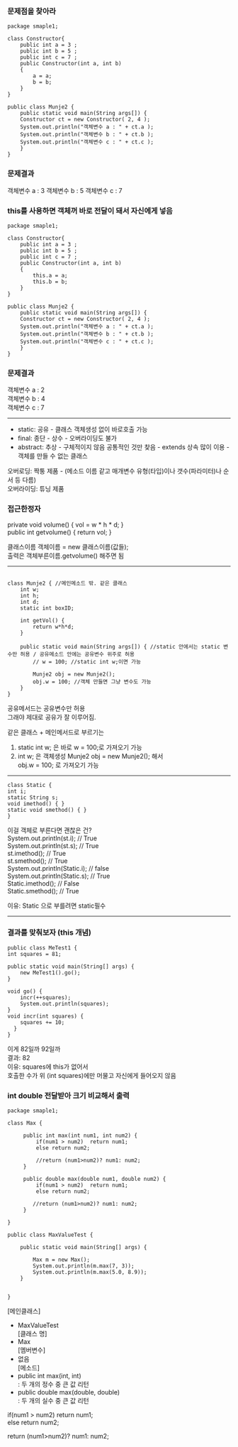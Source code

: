 ### 문제점을 찾아라 
```
package smaple1;

class Constructor{
	public int a = 3 ;
	public int b = 5 ;
	public int c = 7 ;
	public Constructor(int a, int b)
	{
		a = a;
		b = b;
	}
}

public class Munje2 {
	public static void main(String args[]) {
	Constructor ct = new Constructor( 2, 4 );
	System.out.println("객체변수 a : " + ct.a );
	System.out.println("객체변수 b : " + ct.b );
	System.out.println("객체변수 c : " + ct.c );
	}
}
```
### 문제결과 
객체변수 a : 3
객체변수 b : 5
객체변수 c : 7
  
### this를 사용하면 객체꺼 바로 전달이 돼서 자신에게 넣음 
```
package smaple1;

class Constructor{
	public int a = 3 ;
	public int b = 5 ;
	public int c = 7 ;
	public Constructor(int a, int b)
	{
		this.a = a;
		this.b = b;
	}
}

public class Munje2 {
	public static void main(String args[]) {
	Constructor ct = new Constructor( 2, 4 );
	System.out.println("객체변수 a : " + ct.a );
	System.out.println("객체변수 b : " + ct.b );
	System.out.println("객체변수 c : " + ct.c );
	}
}
```
### 문제결과 
객체변수 a : 2  
객체변수 b : 4  
객체변수 c : 7  
  
*** 
  
- static: 공유 - 클래스 객체생성 없이 바로호출 가능  
- final: 종단 - 상수 - 오버라이딩도 불가  
- abstract: 추상 - 구체적이지 않음 공통적인 것만 찾음 - extends 상속 많이 이용 - 객체를 만들 수 없는 클래스  
  
오버로딩: 짝퉁 제품 - (메소드 이름 같고 매개변수 유형(타입)이나 갯수(파라미터)나 순서 등 다름)    
오버라이딩: 튜닝 제품  
  
### 접근한정자  
private void volume() { vol = w * h * d; }  
public int getvolume() { return vol; }  
  
클래스이름 객체이름 = new 클래스이름(값들);  
출력은 객체부른이름.getvolume() 해주면 됨  
  
*** 
  
```

class Munje2 { //메인메소드 밖. 같은 클래스 
	int w; 
	int h; 
	int d; 
	static int boxID; 
	
	int getVol() {
		return w*h*d; 
	}
	
	public static void main(String args[]) { //static 안에서는 static 변수만 허용 / 공유메소드 안에는 공유변수 위주로 허용 
		// w = 100; //static int w;이면 가능 
		
		Munje2 obj = new Munje2(); 
		obj.w = 100; //객체 만들면 그냥 변수도 가능 
	}
}
```
공유메서드는 공유변수만 허용  
그래야 제대로 공유가 잘 이루어짐.  
  
같은 클래스 + 메인메서드로 부르기는  
1) static int w; 은 바로 w = 100;로 가져오기 가능  
2) int w; 은 객체생성 Munje2 obj = new Munje2(); 해서  
obj.w = 100; 로 가져오기 가능  
  
*** 
  
```
class Static {
int i;
static String s;
void imethod() { }
static void smethod() { }
}
```
이걸 객체로 부른다면 괜찮은 건?  
System.out.println(st.i); // True  
System.out.println(st.s); // True  
st.imethod(); // True  
st.smethod(); // True  
System.out.println(Static.i); // false  
System.out.println(Static.s); // True  
Static.imethod(); // False  
Static.smethod(); // True  
  
이유: Static 으로 부를려면 static필수  
  
*** 

### 결과를 맞춰보자 (this 개념) 
```
public class MeTest1 {
int squares = 81;

public static void main(String[] args) {
	new MeTest1().go();
}

void go() {
	incr(++squares);
	System.out.println(squares);
}
void incr(int squares) {
	squares += 10; 
  }
}
```
이게 82일까 92일까  
결과: 82  
이유: squares에 this가 없어서  
호출한 수가 위 (int squares)에만 머물고 자신에게 들어오지 않음  

### int double 전달받아 크기 비교해서 출력 
```
package smaple1;

class Max {
	
	 public int max(int num1, int num2) {		  
		 if(num1 > num2)  return num1;
		 else return num2; 
		 
		 //return (num1>num2)? num1: num2;  
	 }
	 
	 public double max(double num1, double num2) {
		 if(num1 > num2)  return num1;
		 else return num2; 
		 
		//return (num1>num2)? num1: num2;  
	 }

}

public class MaxValueTest {

	public static void main(String[] args) {
		
		Max m = new Max(); 
		System.out.println(m.max(7, 3));
		System.out.println(m.max(5.0, 8.9));
	}
		

}

```
[메인클래스]  
- MaxValueTest  
[클래스 명]  
- Max  
[멤버변수]  
- 없음  
[메소드]  
- public int max(int, int)  
: 두 개의 정수 중 큰 값 리턴  
- public double max(double, double)  
: 두 개의 실수 중 큰 값 리턴  

if(num1 > num2)  return num1;  
else return num2;  
  
return (num1>num2)? num1: num2;  

